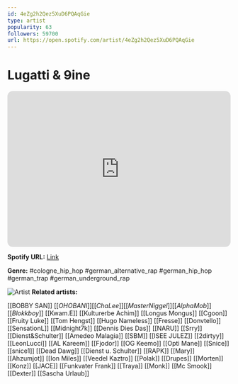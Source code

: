 ```yaml
---
id: 4eZg2h2Qez5XuD6PQAqGie
type: artist
popularity: 63
followers: 59700
url: https://open.spotify.com/artist/4eZg2h2Qez5XuD6PQAqGie
---
```

# Lugatti & 9ine

<iframe style="border-radius:12px" src="https://open.spotify.com/embed/artist/4eZg2h2Qez5XuD6PQAqGie" width="100%" height="352" frameBorder="0" allowfullscreen="" allow="autoplay; clipboard-write; encrypted-media; fullscreen; picture-in-picture" loading="lazy"></iframe>

**Spotify URL:** [Link](https://open.spotify.com/artist/4eZg2h2Qez5XuD6PQAqGie)

**Genre:**  #cologne_hip_hop #german_alternative_rap #german_hip_hop #german_trap #german_underground_rap

![Artist](https://i.scdn.co/image/ab6761610000e5ebd907862c0d521dccb6014326)
**Related artists:**

[[BOBBY SAN]]
[[$OHO BANI]]
[[Cha Lee]]
[[Master Niggel]]
[[AlphaMob]]
[[Blokkboy$]]
[[Kwam.E]]
[[Kulturerbe Achim]]
[[Longus Mongus]]
[[Cgoon]]
[[Fruity Luke]]
[[Tom Hengst]]
[[Hugo Nameless]]
[[Fresse]]
[[Donvtello]]
[[SensationL]]
[[Midnight7k]]
[[Dennis Dies Das]]
[[NARU]]
[[Srry]]
[[Dienst&Schulter]]
[[Amedeo Malagia]]
[[SBM]]
[[ISEE JULEZ]]
[[2dirtyy]]
[[LeonLucci]]
[[AL Kareem]]
[[Fjodor]]
[[OG Keemo]]
[[Opti Mane]]
[[Snice]]
[[snice1]]
[[Dead Dawg]]
[[Dienst u. Schulter]]
[[RAPK]]
[[Mary]]
[[Ahzumjot]]
[[Ion Miles]]
[[Veedel Kaztro]]
[[Polak]]
[[Drupes]]
[[Morten]]
[[Konz]]
[[JACE]]
[[Funkvater Frank]]
[[Traya]]
[[Monk]]
[[Mc Smook]]
[[Dexter]]
[[Sascha Urlaub]]
